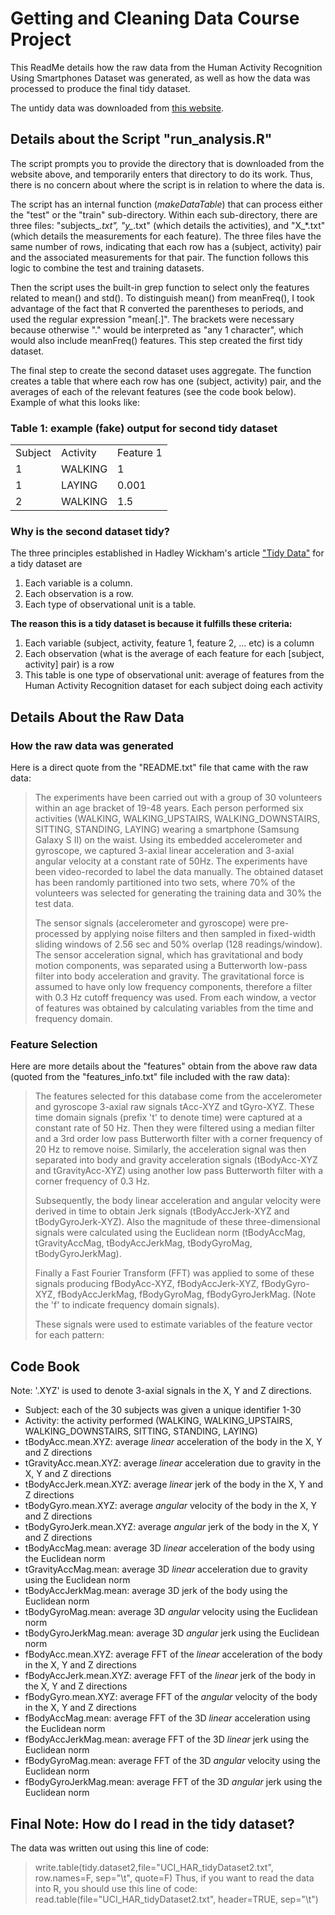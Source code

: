 Getting and Cleaning Data Course Project
==================

This ReadMe details how the raw data from the Human Activity Recognition Using Smartphones Dataset was generated, as well as how the data was processed to produce the final tidy dataset.

The untidy data was downloaded from [this website](http://archive.ics.uci.edu/ml/datasets/Human+Activity+Recognition+Using+Smartphones).

Details about the Script "run_analysis.R"
--------------------------
The script prompts you to provide the directory that is downloaded from the website above, and temporarily enters that directory to do its work. Thus, there is no concern about where the script is in relation to where the data is.

The script has an internal function (*makeDataTable*) that can process either the "test" or the "train" sub-directory. Within each sub-directory, there are three files: "subjects_*.txt", "y_*.txt" (which details the activities), and "X_*.txt" (which details the measurements for each feature). The three files have the same number of rows, indicating that each row has a (subject, activity) pair and the associated measurements for that pair. The function follows this logic to combine the test and training datasets.

Then the script uses the built-in grep function to select only the features related to mean() and std(). To distinguish mean() from meanFreq(), I took advantage of the fact that R converted the parentheses to periods, and used the regular expression "mean[.]". The brackets were necessary because otherwise "." would be interpreted as "any 1 character", which would also include meanFreq() features. This step created the first tidy dataset.

The final step to create the second dataset uses aggregate. The function creates a table that where each row has one (subject, activity) pair, and the averages of each of the relevant features (see the code book below). Example of what this looks like:

### Table 1: example (fake) output for second tidy dataset

<table>
	<tr>
		<td>Subject</td><td>Activity</td><td>Feature 1</td>
	</tr>
	<tr>
		<td>1</td><td>WALKING</td><td>1</td>
	</tr>
	<tr>
		<td>1</td><td>LAYING</td><td>0.001</td>
	</tr>
	<tr>
		<td>2</td><td>WALKING</td><td>1.5</td>
	</tr>
</table>

### Why is the second dataset tidy?

The three principles established in Hadley Wickham's article ["Tidy Data"](http://vita.had.co.nz/papers/tidy-data.pdf) for a tidy dataset are
1. Each variable is a column.
2. Each observation is a row.
3. Each type of observational unit is a table.

**The reason this is a tidy dataset is because it fulfills these criteria:**
1. Each variable (subject, activity, feature 1, feature 2, … etc) is a column
2. Each observation (what is the average of each feature for each [subject, activity] pair) is a row
3. This table is one type of observational unit: average of features from the Human Activity Recognition dataset for each subject doing each activity

Details About the Raw Data
--------------------------

### How the raw data was generated

Here is a direct quote from the "README.txt" file that came with the raw data:
>The experiments have been carried out with a group of 30 volunteers within an age bracket of 19-48 years. Each person performed six activities (WALKING, WALKING_UPSTAIRS, WALKING_DOWNSTAIRS, SITTING, STANDING, LAYING) wearing a smartphone (Samsung Galaxy S II) on the waist. Using its embedded accelerometer and gyroscope, we captured 3-axial linear acceleration and 3-axial angular velocity at a constant rate of 50Hz. The experiments have been video-recorded to label the data manually. The obtained dataset has been randomly partitioned into two sets, where 70% of the volunteers was selected for generating the training data and 30% the test data. 
>
>The sensor signals (accelerometer and gyroscope) were pre-processed by applying noise filters and then sampled in fixed-width sliding windows of 2.56 sec and 50% overlap (128 readings/window). The sensor acceleration signal, which has gravitational and body motion components, was separated using a Butterworth low-pass filter into body acceleration and gravity. The gravitational force is assumed to have only low frequency components, therefore a filter with 0.3 Hz cutoff frequency was used. From each window, a vector of features was obtained by calculating variables from the time and frequency domain.

### Feature Selection

Here are more details about the "features" obtain from the above raw data (quoted from the "features_info.txt" file included with the raw data):
>The features selected for this database come from the accelerometer and gyroscope 3-axial raw signals tAcc-XYZ and tGyro-XYZ. These time domain signals (prefix 't' to denote time) were captured at a constant rate of 50 Hz. Then they were filtered using a median filter and a 3rd order low pass Butterworth filter with a corner frequency of 20 Hz to remove noise. Similarly, the acceleration signal was then separated into body and gravity acceleration signals (tBodyAcc-XYZ and tGravityAcc-XYZ) using another low pass Butterworth filter with a corner frequency of 0.3 Hz. 
>
>Subsequently, the body linear acceleration and angular velocity were derived in time to obtain Jerk signals (tBodyAccJerk-XYZ and tBodyGyroJerk-XYZ). Also the magnitude of these three-dimensional signals were calculated using the Euclidean norm (tBodyAccMag, tGravityAccMag, tBodyAccJerkMag, tBodyGyroMag, tBodyGyroJerkMag). 
>
>Finally a Fast Fourier Transform (FFT) was applied to some of these signals producing fBodyAcc-XYZ, fBodyAccJerk-XYZ, fBodyGyro-XYZ, fBodyAccJerkMag, fBodyGyroMag, fBodyGyroJerkMag. (Note the 'f' to indicate frequency domain signals). 
>
>These signals were used to estimate variables of the feature vector for each pattern:


Code Book
----------------

Note: '.XYZ' is used to denote 3-axial signals in the X, Y and Z directions.
+ Subject: each of the 30 subjects was given a unique identifier 1-30
+ Activity: the activity performed (WALKING, WALKING_UPSTAIRS, WALKING_DOWNSTAIRS, SITTING, STANDING, LAYING)
+ tBodyAcc.mean.XYZ: average *linear* acceleration of the body in the X, Y and Z directions
+ tGravityAcc.mean.XYZ: average *linear* acceleration due to gravity in the X, Y and Z directions
+ tBodyAccJerk.mean.XYZ: average *linear* jerk of the body in the X, Y and Z directions 
+ tBodyGyro.mean.XYZ: average *angular* velocity of the body in the X, Y and Z directions
+ tBodyGyroJerk.mean.XYZ: average *angular* jerk of the body in the X, Y and Z directions
+ tBodyAccMag.mean: average 3D *linear* acceleration of the body using the Euclidean norm
+ tGravityAccMag.mean: average 3D *linear* acceleration due to gravity using the Euclidean norm
+ tBodyAccJerkMag.mean: average 3D jerk of the body using the Euclidean norm
+ tBodyGyroMag.mean: average 3D *angular* velocity using the Euclidean norm
+ tBodyGyroJerkMag.mean: average 3D *angular* jerk using the Euclidean norm
+ fBodyAcc.mean.XYZ: average FFT of the *linear* acceleration of the body in the X, Y and Z directions
+ fBodyAccJerk.mean.XYZ: average FFT of the *linear* jerk of the body in the X, Y and Z directions
+ fBodyGyro.mean.XYZ: average FFT of the *angular* velocity of the body in the X, Y and Z directions
+ fBodyAccMag.mean: average FFT of the 3D *linear* acceleration using the Euclidean norm
+ fBodyAccJerkMag.mean: average FFT of the 3D *linear* jerk using the Euclidean norm
+ fBodyGyroMag.mean: average FFT of the 3D *angular* velocity using the Euclidean norm
+ fBodyGyroJerkMag.mean: average FFT of the 3D *angular* jerk using the Euclidean norm

Final Note: How do I read in the tidy dataset?
----------------------------------------------
The data was written out using this line of code:
>write.table(tidy.dataset2,file="UCI_HAR_tidyDataset2.txt", row.names=F, sep="\t", quote=F)
Thus, if you want to read the data into R, you should use this line of code:
>read.table(file="UCI_HAR_tidyDataset2.txt", header=TRUE, sep="\t")